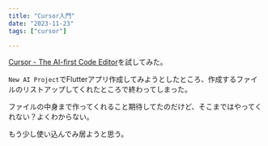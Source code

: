 ```yaml
---
title: "Cursor入門"
date: "2023-11-23"
tags: ["cursor"]

---
```


[Cursor - The AI-first Code Editor](https://cursor.sh/)を試してみた。

`New AI Project`でFlutterアプリ作成してみようとしたところ、作成するファイルのリストアップしてくれたところで終わってしまった。

ファイルの中身まで作ってくれること期待してたのだけど、そこまではやってくれない？よくわからない。

もう少し使い込んでみ居ようと思う。

